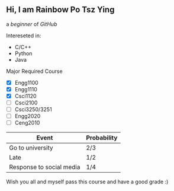 ## Hi, I am Rainbow Po Tsz Ying
a *beginner* of _GitHub_

Intereseted in:
* C/C++
* Python
* Java

Major Required Course
- [x] Engg1100
- [x] Engg1110
- [x] Csci1120
- [ ] Csci2100
- [ ] Csci3250/3251
- [ ] Engg2020
- [ ] Ceng2010

Event | Probability
------------ | -------------
Go to university | 2/3
Late | 1/2
Response to social media | 1/4

Wish you all and myself pass this course and have a good grade :)

